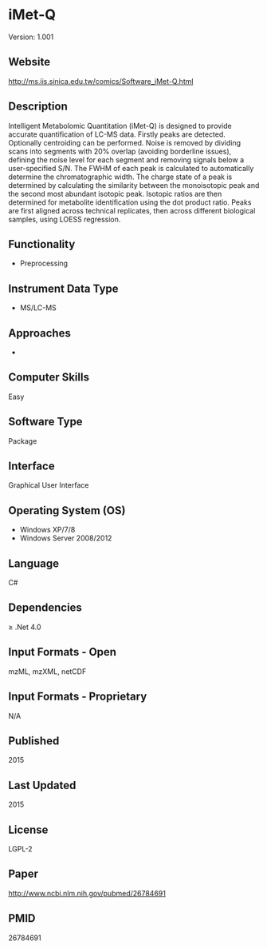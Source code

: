 # iMet-Q
Version: 1.001

## Website
http://ms.iis.sinica.edu.tw/comics/Software_iMet-Q.html

## Description
Intelligent Metabolomic Quantitation (iMet-Q) is designed to provide accurate quantification of LC-MS data. Firstly peaks are detected. Optionally centroiding can be performed. Noise is removed by dividing scans into segments with 20% overlap (avoiding borderline issues), defining the noise level for each segment and removing signals below a user-specified S/N. The FWHM of each peak is calculated to automatically determine the chromatographic width. The charge state of a peak is determined by calculating the similarity between the monoisotopic peak and the second most abundant isotopic peak. Isotopic ratios are then determined for metabolite identification using the dot product ratio. Peaks are first aligned across technical replicates, then across different biological samples, using LOESS regression.

## Functionality
- Preprocessing

## Instrument Data Type
- MS/LC-MS

## Approaches
-

## Computer Skills
Easy

## Software Type
Package

## Interface
Graphical User Interface

## Operating System (OS)
- Windows XP/7/8
- Windows Server 2008/2012

## Language
C#

## Dependencies
≥ .Net 4.0

## Input Formats - Open
mzML, mzXML, netCDF

## Input Formats - Proprietary
N/A

## Published
2015

## Last Updated
2015

## License
LGPL-2

## Paper
http://www.ncbi.nlm.nih.gov/pubmed/26784691

## PMID
26784691
